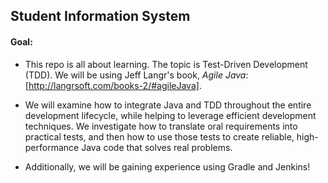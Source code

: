 ## Student Information System
#### Goal: 
- This repo is all about learning. The topic is Test-Driven Development (TDD). We will be using Jeff Langr's book, *Agile Java*: [http://langrsoft.com/books-2/#agileJava]. 
- We will examine how to integrate Java and TDD  throughout the entire development lifecycle, while helping to leverage efficient development techniques. We investigate how to translate oral requirements into practical tests, and then how to use those tests to create reliable, high-performance Java code that solves real problems.

- Additionally, we will be gaining experience using Gradle and Jenkins!

